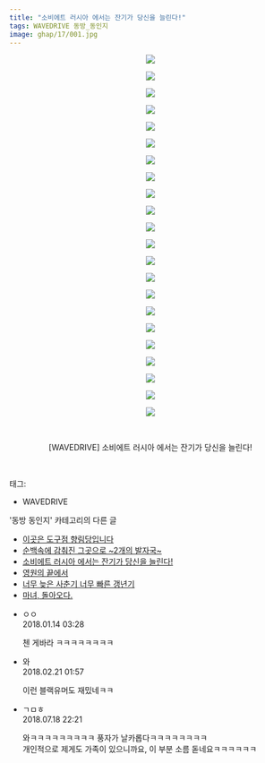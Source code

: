```yaml
---
title: "소비에트 러시아 에서는 잔기가 당신을 늘린다!"
tags: WAVEDRIVE 동방_동인지
image: ghap/17/001.jpg
---
```

<div class="article">
<p style="text-align: center; clear: none; float: none;"><img src="{{ site.nasurl }}/ghap/17/001.jpg"/></p>
<p style="text-align: center; clear: none; float: none;"><img src="{{ site.nasurl }}/ghap/17/002.jpg"/></p>
<p style="text-align: center; clear: none; float: none;"><img src="{{ site.nasurl }}/ghap/17/003.jpg"/></p>
<p style="text-align: center; clear: none; float: none;"><img src="{{ site.nasurl }}/ghap/17/004.jpg"/></p>
<p style="text-align: center; clear: none; float: none;"><img src="{{ site.nasurl }}/ghap/17/005.jpg"/></p>
<p style="text-align: center; clear: none; float: none;"><img src="{{ site.nasurl }}/ghap/17/006.jpg"/></p>
<p style="text-align: center; clear: none; float: none;"><img src="{{ site.nasurl }}/ghap/17/007.jpg"/></p>
<p style="text-align: center; clear: none; float: none;"><img src="{{ site.nasurl }}/ghap/17/008.jpg"/></p>
<p style="text-align: center; clear: none; float: none;"><img src="{{ site.nasurl }}/ghap/17/009.jpg"/></p>
<p style="text-align: center; clear: none; float: none;"><img src="{{ site.nasurl }}/ghap/17/010.jpg"/></p>
<p style="text-align: center; clear: none; float: none;"><img src="{{ site.nasurl }}/ghap/17/011.jpg"/></p>
<p style="text-align: center; clear: none; float: none;"><img src="{{ site.nasurl }}/ghap/17/012.jpg"/></p>
<p style="text-align: center; clear: none; float: none;"><img src="{{ site.nasurl }}/ghap/17/013.jpg"/></p>
<p style="text-align: center; clear: none; float: none;"><img src="{{ site.nasurl }}/ghap/17/014.jpg"/></p>
<p style="text-align: center; clear: none; float: none;"><img src="{{ site.nasurl }}/ghap/17/015.jpg"/></p>
<p style="text-align: center; clear: none; float: none;"><img src="{{ site.nasurl }}/ghap/17/016.jpg"/></p>
<p style="text-align: center; clear: none; float: none;"><img src="{{ site.nasurl }}/ghap/17/017.jpg"/></p>
<p style="text-align: center; clear: none; float: none;"><img src="{{ site.nasurl }}/ghap/17/018.jpg"/></p>
<p style="text-align: center; clear: none; float: none;"><img src="{{ site.nasurl }}/ghap/17/019.jpg"/></p>
<p style="text-align: center; clear: none; float: none;"><img src="{{ site.nasurl }}/ghap/17/020.jpg"/></p>
<p style="text-align: center; clear: none; float: none;"><img src="{{ site.nasurl }}/ghap/17/021.jpg"/></p>
<p style="text-align: center; clear: none; float: none;"><img src="{{ site.nasurl }}/ghap/17/022.jpg"/></p>
<p style="text-align: center; clear: none; float: none;"><br/></p>
<p style="text-align: center; clear: none; float: none;">[WAVEDRIVE] 소비에트 러시아 에서는 잔기가 당신을 늘린다!</p>
<p><br/></p>
</div><div class="tagTrail">
<p>태그: </p>
<ul>
<li>WAVEDRIVE</li>
</ul>
</div><div class="another">
<p>'동방 동인지' 카테고리의 다른 글</p>
<ul>
<li><a href="/2016-06-16-ghap_19">이곳은 도구점 향림당입니다</a></li>
<li><a href="/2016-06-16-ghap_18">순백속에 감춰진 그곳으로 ~2개의 발자국~</a></li>
<li><a href="/2016-06-16-ghap_17">소비에트 러시아 에서는 잔기가 당신을 늘린다!</a></li>
<li><a href="/2016-06-16-ghap_16">영원의 끝에서</a></li>
<li><a href="/2016-06-16-ghap_15">너무 늦은 사춘기 너무 빠른 갱년기</a></li>
<li><a href="/2016-06-16-ghap_14">마녀, 돌아오다.</a></li>
</ul>
</div><div class="cb_module cb_fluid">
<div class="cb_wrt cb_profile">
<div class="comment">
<ul>
<li class="cb_thumb_off" id="comment15173806">
<div class="cb_comment_area">
<div class="cb_info_area">
<div class="cb_section">
<span class="cb_nick_name">ㅇㅇ</span>
</div>
<div class="cb_section">
<span class="cb_date">2018.01.14 03:28 </span>
</div>
</div>
<div class="cb_dsc_comment">
<p class="cb_dsc">
											첸 게바라 ㅋㅋㅋㅋㅋㅋㅋㅋ
										</p>
</div>
</div></li>
<li class="cb_thumb_off" id="comment15203519">
<div class="cb_comment_area">
<div class="cb_info_area">
<div class="cb_section">
<span class="cb_nick_name">와</span>
</div>
<div class="cb_section">
<span class="cb_date">2018.02.21 01:57 </span>
</div>
</div>
<div class="cb_dsc_comment">
<p class="cb_dsc">
											이런 블랙유머도 재밌네ㅋㅋ
										</p>
</div>
</div></li>
<li class="cb_thumb_off" id="comment15289515">
<div class="cb_comment_area">
<div class="cb_info_area">
<div class="cb_section">
<span class="cb_nick_name">ㄱㅁㅎ</span>
</div>
<div class="cb_section">
<span class="cb_date">2018.07.18 22:21 </span>
</div>
</div>
<div class="cb_dsc_comment">
<p class="cb_dsc">
											와ㅋㅋㅋㅋㅋㅋㅋㅋㅋ 풍자가 날카롭다ㅋㅋㅋㅋㅋㅋㅋㅋ<br/>
개인적으로 제게도 가족이 있으니까요, 이 부분 소름 돋네요ㅋㅋㅋㅋㅋㅋ
										</p>
</div>
</div></li>
</ul>
</div>
</div><!-- commentList close -->
</div>
<br/>
<p id="refer"></p>
<br/>

